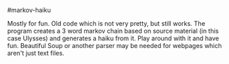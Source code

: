#markov-haiku

Mostly for fun. Old code which is not very pretty, but still works. The program creates a 3 word markov chain based on source material
(in this case Ulysses) and generates a haiku from it. Play around with it and have fun. Beautiful Soup or another parser may be needed for 
webpages which aren't just text files. 
